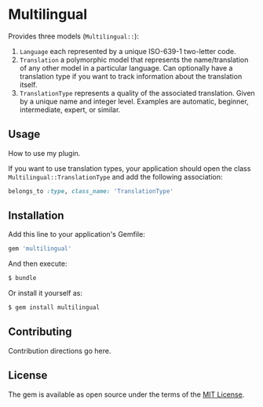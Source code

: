 # Multilingual

Provides three models (`Multilingual::`):
1. `Language` each represented by a unique ISO-639-1 two-letter code.
2. `Translation` a polymorphic model that represents the name/translation of any
   other model in a particular language. Can optionally have a translation type
   if you want to track information about the translation itself.
3. `TranslationType` represents a quality of the associated translation. Given
   by a unique name and integer level. Examples are automatic, beginner,
   intermediate, expert, or similar.

## Usage
How to use my plugin.

If you want to use translation types, your application should open the class
`Multilingual::TranslationType` and add the following association:

```ruby
belongs_to :type, class_name: 'TranslationType'
```

## Installation
Add this line to your application's Gemfile:

```ruby
gem 'multilingual'
```

And then execute:
```bash
$ bundle
```

Or install it yourself as:
```bash
$ gem install multilingual
```

## Contributing
Contribution directions go here.

## License
The gem is available as open source under the terms of the [MIT License](http://opensource.org/licenses/MIT).
